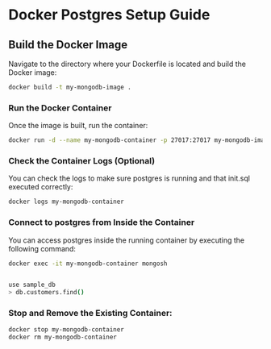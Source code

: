 # Docker Postgres Setup Guide

## Build the Docker Image

Navigate to the directory where your Dockerfile is located and build the Docker image:

```bash
docker build -t my-mongodb-image .
```

### Run the Docker Container

Once the image is built, run the container:

```bash
docker run -d --name my-mongodb-container -p 27017:27017 my-mongodb-image
```

### Check the Container Logs (Optional)

You can check the logs to make sure postgres is running and that init.sql executed correctly:

```bash
docker logs my-mongodb-container
```

### Connect to postgres from Inside the Container

You can access postgres inside the running container by executing the following command:

```bash
docker exec -it my-mongodb-container mongosh


use sample_db
> db.customers.find()
```

### Stop and Remove the Existing Container:

```bash
docker stop my-mongodb-container
docker rm my-mongodb-container
```
